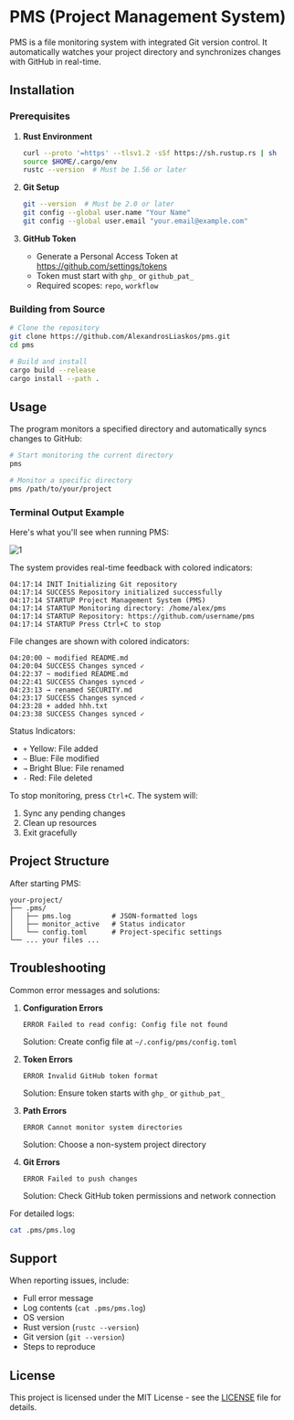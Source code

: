 # PMS (Project Management System)

PMS is a file monitoring system with integrated Git version control. It automatically watches your project directory and synchronizes changes with GitHub in real-time.

## Installation

### Prerequisites

1. **Rust Environment**
   ```bash
   curl --proto '=https' --tlsv1.2 -sSf https://sh.rustup.rs | sh
   source $HOME/.cargo/env
   rustc --version  # Must be 1.56 or later
   ```

2. **Git Setup**
   ```bash
   git --version  # Must be 2.0 or later
   git config --global user.name "Your Name"
   git config --global user.email "your.email@example.com"
   ```

3. **GitHub Token**
   - Generate a Personal Access Token at https://github.com/settings/tokens
   - Token must start with `ghp_` or `github_pat_`
   - Required scopes: `repo`, `workflow`

### Building from Source

```bash
# Clone the repository
git clone https://github.com/AlexandrosLiaskos/pms.git
cd pms

# Build and install
cargo build --release
cargo install --path .
```

## Usage

The program monitors a specified directory and automatically syncs changes to GitHub:

```bash
# Start monitoring the current directory
pms

# Monitor a specific directory
pms /path/to/your/project
```

### Terminal Output Example

Here's what you'll see when running PMS:

![1](terminal_output.png)

The system provides real-time feedback with colored indicators:

```
04:17:14 INIT Initializing Git repository
04:17:14 SUCCESS Repository initialized successfully
04:17:14 STARTUP Project Management System (PMS)
04:17:14 STARTUP Monitoring directory: /home/alex/pms
04:17:14 STARTUP Repository: https://github.com/username/pms
04:17:14 STARTUP Press Ctrl+C to stop
```

File changes are shown with colored indicators:
```
04:20:00 ~ modified README.md
04:20:04 SUCCESS Changes synced ✓
04:22:37 ~ modified README.md
04:22:41 SUCCESS Changes synced ✓
04:23:13 → renamed SECURITY.md
04:23:17 SUCCESS Changes synced ✓
04:23:28 + added hhh.txt
04:23:38 SUCCESS Changes synced ✓
```

Status Indicators:
- `+` Yellow: File added
- `~` Blue: File modified
- `→` Bright Blue: File renamed
- `-` Red: File deleted

To stop monitoring, press `Ctrl+C`. The system will:
1. Sync any pending changes
2. Clean up resources
3. Exit gracefully

## Project Structure

After starting PMS:
```
your-project/
├── .pms/
│   ├── pms.log          # JSON-formatted logs
│   ├── monitor_active   # Status indicator
│   └── config.toml      # Project-specific settings
└── ... your files ...
```

## Troubleshooting

Common error messages and solutions:

1. **Configuration Errors**
   ```
   ERROR Failed to read config: Config file not found
   ```
   Solution: Create config file at `~/.config/pms/config.toml`

2. **Token Errors**
   ```
   ERROR Invalid GitHub token format
   ```
   Solution: Ensure token starts with `ghp_` or `github_pat_`

3. **Path Errors**
   ```
   ERROR Cannot monitor system directories
   ```
   Solution: Choose a non-system project directory

4. **Git Errors**
   ```
   ERROR Failed to push changes
   ```
   Solution: Check GitHub token permissions and network connection

For detailed logs:
```bash
cat .pms/pms.log
```

## Support

When reporting issues, include:
- Full error message
- Log contents (`cat .pms/pms.log`)
- OS version
- Rust version (`rustc --version`)
- Git version (`git --version`)
- Steps to reproduce

## License

This project is licensed under the MIT License - see the [LICENSE](LICENSE) file for details.
